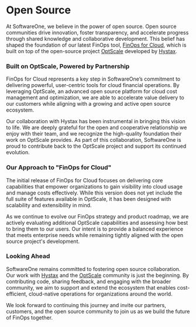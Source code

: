 # Open Source

At SoftwareOne, we believe in the power of open source. Open source communities drive innovation, foster transparency, and accelerate progress through shared knowledge and collaborative development. This belief has shaped the foundation of our latest FinOps tool, [FinOps for Cloud](https://portal.finops.softwareone.com/), which is built on top of the open-source project [OptScale](https://github.com/hystax/optscale) developed by [Hystax](https://hystax.com/).

### Built on OptScale, Powered by Partnership

FinOps for Cloud represents a key step in SoftwareOne’s commitment to delivering powerful, user-centric tools for cloud financial operations. By leveraging OptScale, an advanced open source platform for cloud cost management and optimization, we are able to accelerate value delivery to our customers while aligning with a growing and active open source ecosystem.

Our collaboration with Hystax has been instrumental in bringing this vision to life. We are deeply grateful for the open and cooperative relationship we enjoy with their team, and we recognize the high-quality foundation their work on OptScale provides. As part of this collaboration, SoftwareOne is proud to contribute back to the OptScale project and support its continued evolution.

### Our Approach to "FinOps for Cloud"

The initial release of FinOps for Cloud focuses on delivering core capabilities that empower organizations to gain visibility into cloud usage and manage costs effectively. While this version does not yet include the full suite of features available in OptScale, it has been designed with scalability and extensibility in mind.

As we continue to evolve our FinOps strategy and product roadmap, we are actively evaluating additional OptScale capabilities and assessing how best to bring them to our users. Our intent is to provide a balanced experience that meets enterprise needs while remaining tightly aligned with the open source project's development.

### Looking Ahead

SoftwareOne remains committed to fostering open source collaboration. Our work with [Hystax](https://hystax.com/) and the [OptScale](https://github.com/hystax/optscale) community is just the beginning. By contributing code, sharing feedback, and engaging with the broader community, we aim to support and extend the ecosystem that enables cost-efficient, cloud-native operations for organizations around the world.

We look forward to continuing this journey and invite our partners, customers, and the open source community to join us as we build the future of FinOps together.
